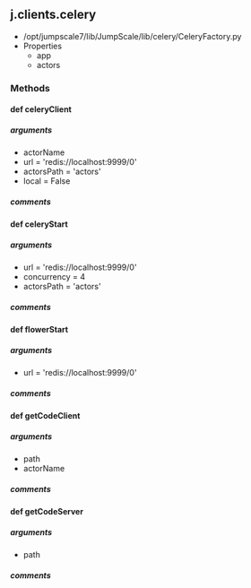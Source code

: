 ## j.clients.celery

- /opt/jumpscale7/lib/JumpScale/lib/celery/CeleryFactory.py
- Properties
    - app
    - actors

### Methods

#### def celeryClient 
##### arguments

- actorName
- url = 'redis://localhost:9999/0'
- actorsPath = 'actors'
- local = False

##### comments

#### def celeryStart 
##### arguments

- url = 'redis://localhost:9999/0'
- concurrency = 4
- actorsPath = 'actors'

##### comments

#### def flowerStart 
##### arguments

- url = 'redis://localhost:9999/0'

##### comments

#### def getCodeClient 
##### arguments

- path
- actorName

##### comments

#### def getCodeServer 
##### arguments

- path

##### comments

